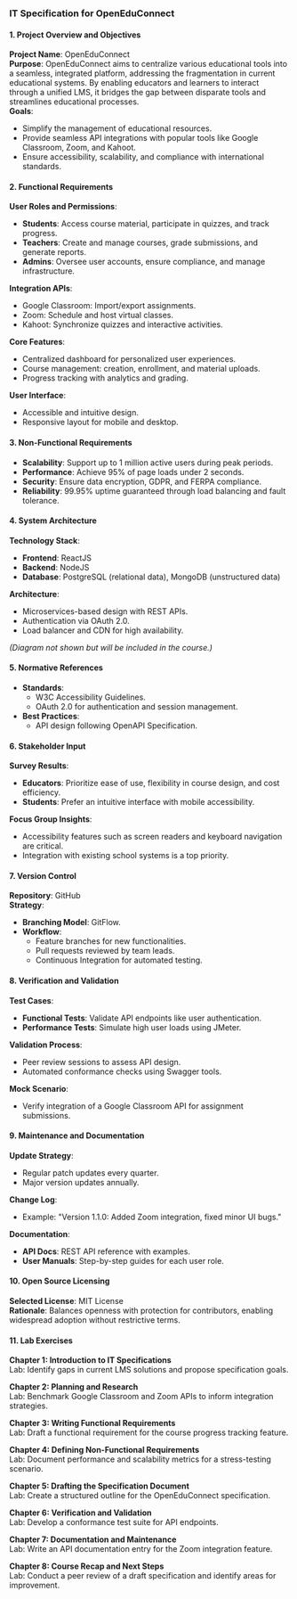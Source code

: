 ### IT Specification for **OpenEduConnect**


#### **1. Project Overview and Objectives**
**Project Name**: OpenEduConnect  
**Purpose**: OpenEduConnect aims to centralize various educational tools into a seamless, integrated platform, addressing the fragmentation in current educational systems. By enabling educators and learners to interact through a unified LMS, it bridges the gap between disparate tools and streamlines educational processes.  
**Goals**:
- Simplify the management of educational resources.
- Provide seamless API integrations with popular tools like Google Classroom, Zoom, and Kahoot.
- Ensure accessibility, scalability, and compliance with international standards.


#### **2. Functional Requirements**

**User Roles and Permissions**:
- **Students**: Access course material, participate in quizzes, and track progress.
- **Teachers**: Create and manage courses, grade submissions, and generate reports.
- **Admins**: Oversee user accounts, ensure compliance, and manage infrastructure.

**Integration APIs**:
- Google Classroom: Import/export assignments.
- Zoom: Schedule and host virtual classes.
- Kahoot: Synchronize quizzes and interactive activities.

**Core Features**:
- Centralized dashboard for personalized user experiences.
- Course management: creation, enrollment, and material uploads.
- Progress tracking with analytics and grading.

**User Interface**:
- Accessible and intuitive design.
- Responsive layout for mobile and desktop.


#### **3. Non-Functional Requirements**

- **Scalability**: Support up to 1 million active users during peak periods.
- **Performance**: Achieve 95% of page loads under 2 seconds.
- **Security**: Ensure data encryption, GDPR, and FERPA compliance.
- **Reliability**: 99.95% uptime guaranteed through load balancing and fault tolerance.


#### **4. System Architecture**

**Technology Stack**:
- **Frontend**: ReactJS
- **Backend**: NodeJS
- **Database**: PostgreSQL (relational data), MongoDB (unstructured data)

**Architecture**:
- Microservices-based design with REST APIs.
- Authentication via OAuth 2.0.
- Load balancer and CDN for high availability.

*(Diagram not shown but will be included in the course.)*


#### **5. Normative References**

- **Standards**:
  - W3C Accessibility Guidelines.
  - OAuth 2.0 for authentication and session management.
- **Best Practices**:
  - API design following OpenAPI Specification.


#### **6. Stakeholder Input**

**Survey Results**:
- **Educators**: Prioritize ease of use, flexibility in course design, and cost efficiency.
- **Students**: Prefer an intuitive interface with mobile accessibility.

**Focus Group Insights**:
- Accessibility features such as screen readers and keyboard navigation are critical.
- Integration with existing school systems is a top priority.


#### **7. Version Control**

**Repository**: GitHub  
**Strategy**:
- **Branching Model**: GitFlow.
- **Workflow**:
  - Feature branches for new functionalities.
  - Pull requests reviewed by team leads.
  - Continuous Integration for automated testing.


#### **8. Verification and Validation**

**Test Cases**:
- **Functional Tests**: Validate API endpoints like user authentication.
- **Performance Tests**: Simulate high user loads using JMeter.

**Validation Process**:
- Peer review sessions to assess API design.
- Automated conformance checks using Swagger tools.

**Mock Scenario**:
- Verify integration of a Google Classroom API for assignment submissions.


#### **9. Maintenance and Documentation**

**Update Strategy**:
- Regular patch updates every quarter.
- Major version updates annually.

**Change Log**:
- Example: "Version 1.1.0: Added Zoom integration, fixed minor UI bugs."

**Documentation**:
- **API Docs**: REST API reference with examples.
- **User Manuals**: Step-by-step guides for each user role.


#### **10. Open Source Licensing**

**Selected License**: MIT License  
**Rationale**: Balances openness with protection for contributors, enabling widespread adoption without restrictive terms.


#### **11. Lab Exercises**

**Chapter 1: Introduction to IT Specifications**  
Lab: Identify gaps in current LMS solutions and propose specification goals.

**Chapter 2: Planning and Research**  
Lab: Benchmark Google Classroom and Zoom APIs to inform integration strategies.

**Chapter 3: Writing Functional Requirements**  
Lab: Draft a functional requirement for the course progress tracking feature.

**Chapter 4: Defining Non-Functional Requirements**  
Lab: Document performance and scalability metrics for a stress-testing scenario.

**Chapter 5: Drafting the Specification Document**  
Lab: Create a structured outline for the OpenEduConnect specification.

**Chapter 6: Verification and Validation**  
Lab: Develop a conformance test suite for API endpoints.

**Chapter 7: Documentation and Maintenance**  
Lab: Write an API documentation entry for the Zoom integration feature.

**Chapter 8: Course Recap and Next Steps**  
Lab: Conduct a peer review of a draft specification and identify areas for improvement.

